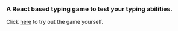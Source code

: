 ### A React based typing game to test your typing abilities. 

Click [here](https://wi-typingmaniac.netlify.com/) to try out the game yourself.


